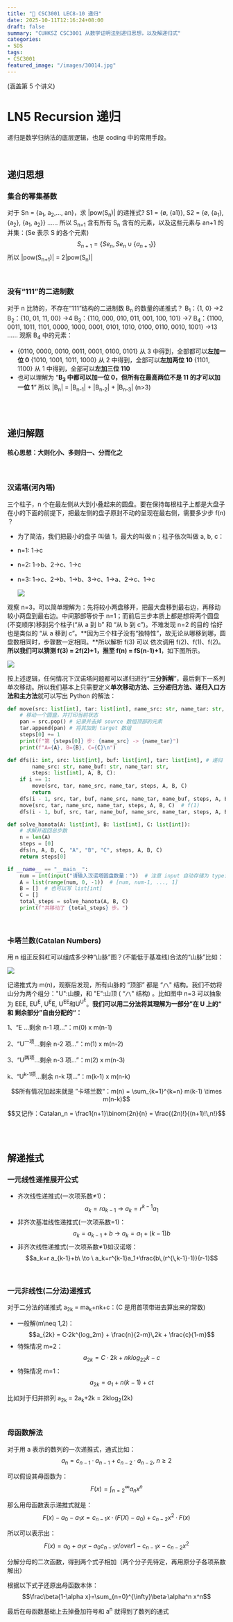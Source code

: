 ```yaml
---
title: "🧮 CSC3001 LEC8-10 递归"
date: 2025-10-11T12:16:24+08:00
draft: false
summary: "CUHKSZ CSC3001 从数学证明法到递归思想，以及解递归式"
categories: 
- SDS
tags: 
- CSC3001
featured_image: "/images/30014.jpg"
---
```




(涵盖第 5 个讲义)

# LN5 Recursion 递归

递归是数学归纳法的底层逻辑，也是 coding 中的常用手段。

<br>

## 递归思想

### 集合的幂集基数
对于 Sn = {a<sub>1</sub>, a<sub>2</sub>,..., an}，求 |pow(S<sub>n</sub>)| 的递推式?
S1 = {ø, {a1}}, S2 = {ø, {a<sub>1</sub>}, {a<sub>2</sub>}, {a<sub>1</sub>, a<sub>2</sub>}} ......
所以 S<sub>n+1</sub> 含有所有 S<sub>n</sub> 含有的元素，以及这些元素与 an+1 的并集：(Se 表示 S 的各个元素)$$S_{n+1}=\{{Se_n, Se_n∪\{a_{n+1}\}}\}$$
所以 |pow(S<sub>n+1</sub>)|  = 2|pow(S<sub>n</sub>)| 

<br>


### 没有“111”的二进制数
对于 n 比特的，不存在“111”结构的二进制数 B<sub>n</sub> 的数量的递推式？
B<sub>1</sub>：{1, 0} →2
B<sub>2</sub>：{10, 01, 11, 00} →4
B<sub>3</sub>：{110, 000, 010, 011, 001, 100, 101} →7
B<sub>4</sub>：{1100,  0011, 1011, 1101, 0000, 1000, 0001, 0101, 1010, 0100, 0110, 0010, 1001} →13
......
观察 B<sub>4</sub> 中的元素：

- {0110, 0000, 0010, 0011, 0001, 0100, 0101} 从 3 中得到，全部都可以**左加一位 0**
  {1010, 1001, 1011, 1000} 从 2 中得到，全部可以**左加两位 10**
  {1101, 1100} 从 1 中得到，全部可以**左加三位 110**
- 也可以理解为 “**B<sub>3</sub> 中都可以加一位 0，但所有在最高两位不是 11 的才可以加一位 1**”
所以 |B<sub>n</sub>| = |B<sub>n-1</sub>| + |B<sub>n-2</sub>| + |B<sub>n-3</sub>| (n>3)

<br>

<br>

## 递归解题

#### 核心思想：大则化小、多则归一、分而化之

<br>

### 汉诺塔(河內塔)
三个柱子，n 个在最左侧从大到小叠起来的圆盘。要在保持每根柱子上都是大盘子在小的下面的前提下，把最左侧的盘子原封不动的呈现在最右侧，需要多少步 f(n) ？

- 为了简洁，我们把最小的盘子 叫做 1，最大的叫做 n；柱子依次叫做 a, b, c：

- n=1: 1->c

- n=2: 1->b、2->c、1->c

- n=3: 1->c、2->b、1->b、3->c、1->a、2->c、1->c

  ![](https://i.postimg.cc/pr1hBVg7/hanota-divide-and-conquer.png)

观察 n=3，可以简单理解为：先将较小两盘移开，把最大盘移到最右边，再移动较小两盘到最右边。中间那部等价于 n=1；而前后三步本质上都是想将两个圆盘(不变顺序)移到另个柱子(“从 a 到 b” 和 “从 b 到 c”)。不难发现 n=2 的目的 恰好也是类似的 “从 a 移到 c”。**因为三个柱子没有“独特性”，故无论从哪移到哪，圆盘数相同时，步骤数一定相同。**所以解析 f(3) 可以 依次调用 f(2)、f(1)、f(2)。
**所以我们可以猜测 f(3) = 2f(2)+1，推至 f(n) = fS(n-1)+1**，如下图所示。

![](https://i.postimg.cc/GtpTYTSG/hanota-recursive-tree.png)

按上述逻辑，任何情况下汉诺塔问题都可以递归进行“**三分拆解**”，最后剩下一系列单次移动。所以我们基本上只需要定义**单次移动方法、三分递归方法、递归入口方法和主方法**就可以写出 Python 的解法：

```python
def move(src: list[int], tar: list[int], name_src: str, name_tar: str, steps: list[int], A, B, C):
    # 移动一个圆盘，并打印当前状态
    pan = src.pop() # 记录并去掉 source 数组顶部的元素
    tar.append(pan) # 将其加到 target 数组
    steps[0] += 1
    print(f"第 {steps[0]} 步: {name_src} -> {name_tar}")
    print(f"A={A}, B={B}, C={C}\n")

def dfs(i: int, src: list[int], buf: list[int], tar: list[int], # 递归 f(i)
        name_src: str, name_buf: str, name_tar: str,
        steps: list[int], A, B, C):
    if i == 1:
        move(src, tar, name_src, name_tar, steps, A, B, C)
        return
    dfs(i - 1, src, tar, buf, name_src, name_tar, name_buf, steps, A, B, C)  # f(i-1)
    move(src, tar, name_src, name_tar, steps, A, B, C)  # f(1)
    dfs(i - 1, buf, src, tar, name_buf, name_src, name_tar, steps, A, B, C)  # f(i-1)

def solve_hanota(A: list[int], B: list[int], C: list[int]):
    # 求解并返回总步数
    n = len(A)
    steps = [0]
    dfs(n, A, B, C, "A", "B", "C", steps, A, B, C)
    return steps[0]

if __name__ == "__main__":
    num = int(input("请输入汉诺塔圆盘数量："))  # 注意 input 自动存储为 type:str
    A = list(range(num, 0, -1))  # [num, num-1, ..., 1]
    B = []  # 也可以写 list[int]
    C = []
    total_steps = solve_hanota(A, B, C)
    print(f"共移动了 {total_steps} 步。")
```

<br>

### 卡塔兰数(Catalan Numbers)

用 n 组正反斜杠可以组成多少种“山脉”图？(不能低于基准线)合法的“山脉”比如：

![](https://i.postimg.cc/QCC7WY6j/2025-09-20-10-43-22.png)

记递推式为 m(n)，观察后发现，所有山脉的 “顶部” 都是 “`/\`" 结构。我们不妨将山分为两个组分："U":山腰，和 "E":山顶 ( “`/\`" 结构) 。比如图中 n=3 可以抽象为 EEE, EU<sup>E</sup>, U<sup>E</sup>E, U<sup>EE</sup>和U<sup>U<sup>E</sup></sup>。**我们可以用二分法将其理解为一部分”在 U 上的“ 和 剩余部分”自由分配的“：**

1、“E ...剩余 n-1 项...”：m(0) x m(n-1)

2、“U<sup>一项</sup>...剩余 n-2 项...”：m(1) x m(n-2)

3、“U<sup>两项</sup>...剩余 n-3 项...”：m(2) x m(n-3)

k、“U<sup>k-1项</sup>...剩余 n-k 项...”：m(k-1) x m(n-k)

$$所有情况加起来就是 ”卡塔兰数“：m(n) = \sum_{k=1}^{k=n} m(k-1) \times m(n-k)$$

$$又记作：Catalan_n = \frac1{n+1}\binom{2n}{n} = \frac{(2n)!}{(n+1)!\,n!}$$

<br>

<br>

## 解递推式

### 一元线性递推展开公式
- 齐次线性递推式(一次项系数≠1)：$$a_k=r a_{k-1}\ \to\ a_k=r^{k-1}a_1$$
- 非齐次基准线性递推式(一次项系数=1)：$$a_k = a_{k-1} + b\ \to\ a_k = a_1 + (k-1)b$$
- 非齐次线性递推式(一次项系数≠1)如汉诺塔：$$a_k=r a_{k-1}+b\ \to \ a_k=r^{k-1}a_1+\frac{b\,(r^{\,k-1}-1)}{r-1}$$

<br>

### 一元非线性(二分法)递推式

对于二分法的递推式 a<sub>2k</sub> = ma<sub>k</sub>+nk+c：(C 是用首项带进去算出来的常数)

- 一般解(m\neq 1,2)：$$a_{2k} = C·2k^{log_2m} + \frac{n}{2-m}\,2k + \frac{c}{1-m}$$
- 特殊情况 m=2：$$a_{2k} = C·2k + nklog_22k - c$$
- 特殊情况 m=1：$$a_{2k} = a_1 + n(k-1) + ct$$

比如对于归并排列 a<sub>2k</sub> = 2a<sub>k</sub>+2k = 2klog<sub>2</sub>(2k) 

<br>

### 母函数解法

对于用 a 表示的数列的一次递推式，通式比如： $$a_{n} = c_{n-1}·a_{n-1} + c_{n-2}·a_{n-2},\ n≥2$$

可以假设其母函数为： $$F(x) = \int_{n=2}^{\infty} a_nx^n$$

那么用母函数表示递推式就是：$$F(x)-a_0-a_1x=c_{n-1}x·(F(X)-a_0)+c_{n-2}x^2·F(x)$$

所以可以表示出：$$F(x)={a_0+a_1x-a_0c_{n-1}x}/over {1-c_{n-1}x-c_{n-2}x^2}$$

分解分母的二次函数，得到两个式子相加（两个分子先待定，再用原分子各项系数解出）

根据以下式子还原出母函数本体：$$\frac\beta{1-\alpha x}=\sum_{n=0}^{\infty}\beta·\alpha^n x^n$$

最后在母函数基础上去掉叠加符号和 a<sup>n</sup> 就得到了数列的通式







